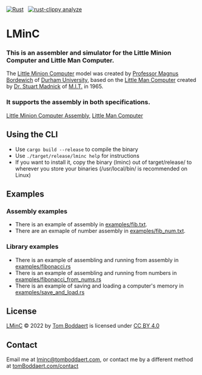 [![Rust](https://github.com/tomBoddaert/lminc/actions/workflows/rust.yml/badge.svg?event=push)](https://github.com/tomBoddaert/lminc/actions/workflows/rust.yml)
&nbsp; [![rust-clippy analyze](https://github.com/tomBoddaert/lminc/actions/workflows/rust-clippy.yml/badge.svg?event=push)](https://github.com/tomBoddaert/lminc/actions/workflows/rust-clippy.yml)

# LMinC

### This is an assembler and simulator for the Little Minion Computer and Little Man Computer.
The [Little Minion Computer](https://mjrbordewich.webspace.durham.ac.uk/lmc/) model was created by [Professor Magnus Bordewich](https://mjrbordewich.webspace.durham.ac.uk/) of [Durham University](https://www.durham.ac.uk/homepage/), based on the [Little Man Computer](https://en.wikipedia.org/wiki/Little_man_computer) created by [Dr. Stuart Madnick](https://en.wikipedia.org/wiki/Stuart_Madnick) of [M.I.T.](https://www.mit.edu/) in 1965.

### It supports the assembly in both specifications.
[Little Minion Computer Assembly](https://mjrbordewich.webspace.durham.ac.uk/wp-content/uploads/sites/186/2021/04/LMC-Instruction-Set.pdf), [Little Man Computer](http://www.yorku.ca/sychen/research/LMC/LMCInstructions.html)

## Using the CLI
- Use `cargo build --release` to compile the binary
- Use `./target/release/lminc help` for instructions
- If you want to install it, copy the binary (lminc) out of target/release/ to wherever you store your binaries (/usr/local/bin/ is recommended on Linux)

## Examples

### Assembly examples
- There is an example of assembly in [examples/fib.txt](examples/fib.txt).
- There are an exmaple of number assembly in [examples/fib_num.txt](examples/fib_num.txt).

### Library examples
- There is an example of assembling and running from assembly in [examples/fibonacci.rs](examples/fibonacci.rs)
- There is an example of assembling and running from numbers in [examples/fibonacci_from_nums.rs](examples/fibonacci_from_nums.rs)
- There is an example of saving and loading a computer's memory in [examples/save_and_load.rs](examples/save_and_load.rs)

## License
[LMinC](https://github.com/tomBoddaert/lminc) © 2022 by [Tom Boddaert](https://tomboddaert.com/) is licensed under [CC BY 4.0](http://creativecommons.org/licenses/by/4.0/)

## Contact
Email me at [lminc@tomboddaert.com](mailto:lminc@tomboddaert.com), or contact me by a different method at [tomBoddaert.com/contact](https://tomboddaert.com/contact)
